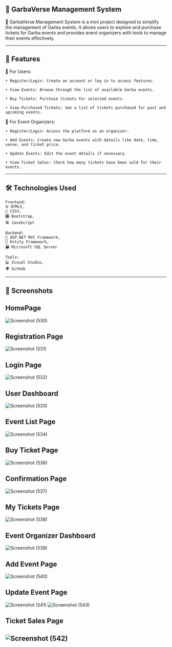 🌟 GarbaVerse Management System
-

🎉 GarbaVerse Management System is a mini project designed to simplify the management of Garba events. It allows users to explore and purchase tickets for Garba events and provides event organizers with tools to manage their events effectively.

---

🚀 Features
-
👥 For Users:

    • Register/Login: Create an account or log in to access features.

    • View Events: Browse through the list of available Garba events.
  
    • Buy Tickets: Purchase tickets for selected events.

    • View Purchased Tickets: See a list of tickets purchased for past and upcoming events.

🎤 For Event Organizers:

    • Register/Login: Access the platform as an organizer.

    • Add Events: Create new Garba events with details like date, time, venue, and ticket price.

    • Update Events: Edit the event details if necessary.

    • View Ticket Sales: Check how many tickets have been sold for their events.

---

🛠️ Technologies Used
-
    Frontend:
    🌐 HTML5,
    🎨 CSS3,
    🎛️ Bootstrap,
    🛠️ JavaScript

    Backend:
    🔧 ASP.NET MVC Framework,
    📄 Entity Framework,
    🗃️ Microsoft SQL Server

    Tools:
    💻 Visual Studio,
    🌍 GitHub

  ---

  📸 Screenshots
  -
  

HomePage
-
![Screenshot (530)](https://github.com/user-attachments/assets/a81f8df3-567b-4fe7-b3a9-446498708d56)
  
Registration Page
-
![Screenshot (531)](https://github.com/user-attachments/assets/1ca369e4-2b4d-47c8-806d-e43b0ceb7bc6)

Login Page
-
![Screenshot (532)](https://github.com/user-attachments/assets/a1795d8a-9404-40f9-9a94-4759f34d4746)

User Dashboard
-
![Screenshot (533)](https://github.com/user-attachments/assets/810b467c-477f-4c6f-8fb8-14e4fd9a951f)

Event List Page
-
![Screenshot (534)](https://github.com/user-attachments/assets/dde723ef-9f78-4c2d-880f-a9cfe4165de0)

Buy Ticket Page
-
![Screenshot (536)](https://github.com/user-attachments/assets/1fdc003a-1658-4bd6-9e1e-66fa8a7c451c)

Confirmation Page
-
![Screenshot (537)](https://github.com/user-attachments/assets/3660762c-a30e-41c2-9099-c51e2eefef52)

My Tickets Page
-
![Screenshot (538)](https://github.com/user-attachments/assets/f890a469-c623-4d6c-b1c3-6483d0ad8692)

Event Organizer Dashboard
-
![Screenshot (539)](https://github.com/user-attachments/assets/d481c70a-9db5-4232-84b1-8f43d3f38bca)

Add Event Page
-
![Screenshot (540)](https://github.com/user-attachments/assets/1e4c7790-8311-40ba-a1ae-4b3649dbc618)

Update Event Page
-
![Screenshot (541)](https://github.com/user-attachments/assets/94d5b47b-ef0d-443d-b6cb-e9d1db9695f6)
![Screenshot (543)](https://github.com/user-attachments/assets/31deb11e-c1ef-44bb-9791-49882ac3155d)

Ticket Sales Page
-
![Screenshot (542)](https://github.com/user-attachments/assets/318104fb-c751-4801-a66a-5e0f0051d6dc)
  ---
  

